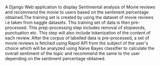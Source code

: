 
A Django Web application to display Sentimental analysis of Movie reviews and recommend the movie to users based on the sentiment percentage obtained.The training set is created by using the dataset of movie reviews i.e taken from kaggle datasets. This training set of data is then pre-processed. This prep-processing step includes removal of stopwords, punctuation etc. This step will also include tokenization of the content of each review. After the corpus of labelled data is pre-processed, a set of movie reviews is fetched using Rapid API from the subject of the user's choice which will be analyzed using Naive Bayes classifier to calculate the overall sentiment of the topic and recommend the same to the user depending on the sentiment percentage obtained.
